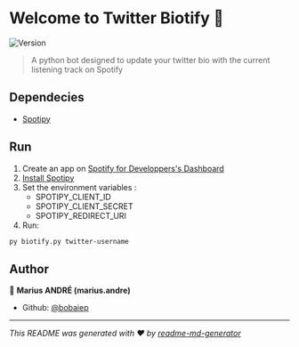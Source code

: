# Welcome to Twitter Biotify 👋
![Version](https://img.shields.io/badge/version-0.1-blue.svg?cacheSeconds=2592000)

> A python bot designed to update your twitter bio with the current listening track on Spotify

## Dependecies
- [Spotipy](https://github.com/plamere/spotipy)

## Run
1. Create an app on [Spotify for Developpers's Dashboard](https://developer.spotify.com/dashboard/)
2. [Install Spotipy](https://spotipy.readthedocs.io/en/2.18.0/#installation)
3. Set the environment variables :
    - SPOTIPY_CLIENT_ID
    - SPOTIPY_CLIENT_SECRET
    - SPOTIPY_REDIRECT_URI
4. Run:
```sh
py biotify.py twitter-username
```

## Author

👤 **Marius ANDRÉ (marius.andre)** 

* Github: [@bobaiep](https://github.com/bobaiep)

***
_This README was generated with ❤️ by [readme-md-generator](https://github.com/kefranabg/readme-md-generator)_
